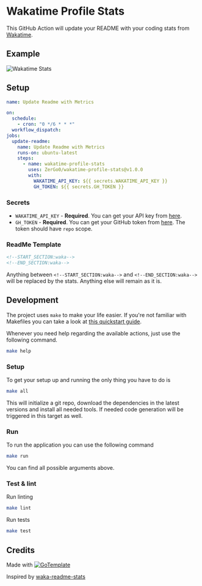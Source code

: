 # Wakatime Profile Stats

This GitHub Action will update your README with your coding stats from [Wakatime](https://wakatime.com/).

## Example

![Wakatime Stats](https://github.com/ZerGo0/wakatime-profile-stats/assets/preview.png)

## Setup

```yaml
name: Update Readme with Metrics

on:
  schedule:
    - cron: "0 */6 * * *"
  workflow_dispatch:
jobs:
  update-readme:
    name: Update Readme with Metrics
    runs-on: ubuntu-latest
    steps:
      - name: wakatime-profile-stats
        uses: ZerGo0/wakatime-profile-stats@v1.0.0
        with:
          WAKATIME_API_KEY: ${{ secrets.WAKATIME_API_KEY }}
          GH_TOKEN: ${{ secrets.GH_TOKEN }}
```

### Secrets

- `WAKATIME_API_KEY` - **Required**. You can get your API key from [here](https://wakatime.com/settings/account).
- `GH_TOKEN` - **Required**. You can get your GitHub token from [here](https://github.com/settings/tokens). The token should have `repo` scope.

### ReadMe Template

```markdown
<!--START_SECTION:waka-->
<!--END_SECTION:waka-->
```

Anything between `<!--START_SECTION:waka-->` and `<!--END_SECTION:waka-->` will be replaced by the stats. Anything else will remain as it is.

## Development

The project uses `make` to make your life easier. If you're not familiar with Makefiles you can take a look at [this quickstart guide](https://makefiletutorial.com).

Whenever you need help regarding the available actions, just use the following command.

```bash
make help
```

### Setup

To get your setup up and running the only thing you have to do is

```bash
make all
```

This will initialize a git repo, download the dependencies in the latest versions and install all needed tools.
If needed code generation will be triggered in this target as well.

### Run

To run the application you can use the following command

```bash
make run
```

You can find all possible arguments above.

### Test & lint

Run linting

```bash
make lint
```

Run tests

```bash
make test
```

## Credits

Made with [![GoTemplate](https://img.shields.io/badge/go/template-black?logo=go)](https://github.com/SchwarzIT/go-template)

Inspired by [waka-readme-stats](https://github.com/anmol098/waka-readme-stats)
